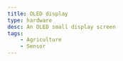 ```yaml
---
title: OLED display 
type: hardware
desc: An OLED small display screen 
tags:
    - Agriculture
    - Sensor
---
```

